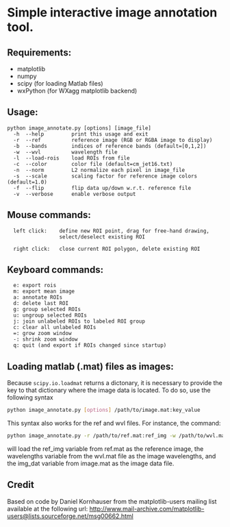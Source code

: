 # Simple interactive image annotation tool.

## Requirements:
  - matplotlib
  - numpy
  - scipy (for loading Matlab files)
  - wxPython (for WXagg matplotlib backend)

## Usage:
```
python image_annotate.py [options] [image_file]
  -h  --help         print this usage and exit
  -r  --ref          reference image (RGB or RGBA image to display)
  -b  --bands        indices of reference bands (default=[0,1,2])
  -w  --wvl          wavelength file
  -l  --load-rois    load ROIs from file
  -c  --color        color file (default=cm_jet16.txt)
  -n  --norm         L2 normalize each pixel in image_file
  -s  --scale        scaling factor for reference image colors (default=1.0)
  -f  --flip         flip data up/down w.r.t. reference file
  -v  --verbose      enable verbose output 
  ```
  
## Mouse commands:
```
  left click:    define new ROI point, drag for free-hand drawing, 
                 select/deselect existing ROI
                 
  right click:   close current ROI polygon, delete existing ROI
  ```
  
## Keyboard commands:
```
  e: export rois
  m: export mean image
  a: annotate ROIs
  d: delete last ROI
  g: group selected ROIs
  u: ungroup selected ROIs
  j: join unlabeled ROIs to labeled ROI group
  c: clear all unlabeled ROIs
  =: grow zoom window 
  -: shrink zoom window
  q: quit (and export if ROIs changed since startup)
  ```
  
## Loading matlab (.mat) files as images:
Because `scipy.io.loadmat` returns a dictonary, it is necessary to
provide the key to that dictionary where the image data is located. To
do so, use the following syntax

```bash
python image_annotate.py [options] /path/to/image.mat:key_value
```

This syntax also works for the ref and wvl files. For instance, the
command:

```bash
python image_annotate.py -r /path/to/ref.mat:ref_img -w /path/to/wvl.mat:wavelengths /path/to/image.mat:img_dat
```

will load the ref_img variable from ref.mat as the reference image,
the wavelengths variable from the wvl.mat file as the image
wavelengths, and the img_dat variable from image.mat as the image data
file.

## Credit
Based on code by Daniel Kornhauser from the matplotlib-users mailing 
list available at the following url:
http://www.mail-archive.com/matplotlib-users@lists.sourceforge.net/msg00662.html
